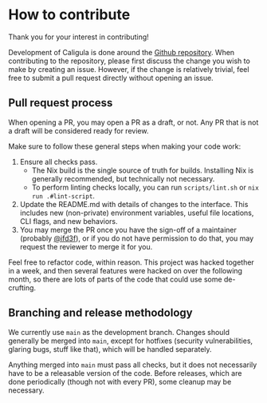 # How to contribute

Thank you for your interest in contributing!

Development of Caligula is done around the [Github repository](https://github.com/ifd3f/caligula). When contributing to the repository, please first discuss the change you wish to make by creating an issue. However, if the change is relatively trivial, feel free to submit a pull request directly without opening an issue.

## Pull request process

When opening a PR, you may open a PR as a draft, or not. Any PR that is not a draft will be considered ready for review.

Make sure to follow these general steps when making your code work:

1. Ensure all checks pass.
   - The Nix build is the single source of truth for builds. Installing Nix is generally recommended, but technically not necessary.
   - To perform linting checks locally, you can run `scripts/lint.sh` or `nix run .#lint-script`.
2. Update the README.md with details of changes to the interface. This includes new (non-private) environment variables, useful file locations, CLI flags, and new behaviors.
3. You may merge the PR once you have the sign-off of a maintainer (probably [@ifd3f](https://github.com/ifd3f)), or if you do not have permission to do that, you may request the reviewer to merge it for you.

Feel free to refactor code, within reason. This project was hacked together in a week, and then several features were hacked on over the following month, so there are lots of parts of the code that could use some de-crufting.

## Branching and release methodology

We currently use `main` as the development branch. Changes should generally be merged into `main`, except for hotfixes (security vulnerabilities, glaring bugs, stuff like that), which will be handled separately.

Anything merged into `main` must pass all checks, but it does not necessarily have to be a releasable version of the code. Before releases, which are done periodically (though not with every PR), some cleanup may be necessary.

